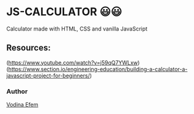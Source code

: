 # JS-CALCULATOR :smiley::smiley:

Calculator made with HTML, CSS and vanilla JavaScript

## Resources:

(https://www.youtube.com/watch?v=j59qQ7YWLxw)
(https://www.section.io/engineering-education/building-a-calculator-a-javascript-project-for-beginners/)

### Author
[Vodina Efem](https://github.com/Simplyvoda)
